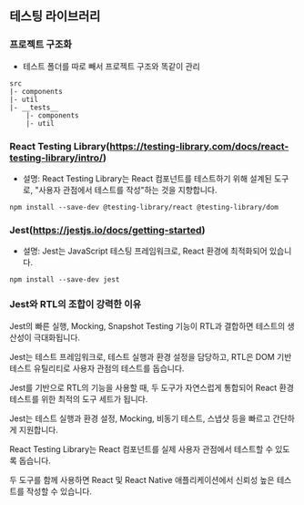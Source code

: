 ## 테스팅 라이브러리

### 프로젝트 구조화
- 테스트 폴더를 따로 빼서 프로젝트 구조와 똑같이 관리
```
src 
|- components
|- util
|- __tests__
    |- components
    |- util
```

### React Testing Library(https://testing-library.com/docs/react-testing-library/intro/)
- 설명: React Testing Library는 React 컴포넌트를 테스트하기 위해 설계된 도구로, "사용자 관점에서 테스트를 작성"하는 것을 지향합니다.

```
npm install --save-dev @testing-library/react @testing-library/dom
```

### Jest(https://jestjs.io/docs/getting-started)
- 설명: Jest는 JavaScript 테스팅 프레임워크로, React 환경에 최적화되어 있습니다.

```
npm install --save-dev jest
```

### Jest와 RTL의 조합이 강력한 이유

Jest의 빠른 실행, Mocking, Snapshot Testing 기능이 RTL과 결합하면 테스트의 생산성이 극대화됩니다.

Jest는 테스트 프레임워크로, 테스트 실행과 환경 설정을 담당하고, RTL은 DOM 기반 테스트 유틸리티로 사용자 관점의 테스트를 돕습니다.

Jest를 기반으로 RTL의 기능을 사용할 때, 두 도구가 자연스럽게 통합되어 React 환경 테스트를 위한 최적의 도구 세트가 됩니다.

Jest는 테스트 실행과 환경 설정, Mocking, 비동기 테스트, 스냅샷 등을 빠르고 간단하게 지원합니다.

React Testing Library는 React 컴포넌트를 실제 사용자 관점에서 테스트할 수 있도록 돕습니다.

두 도구를 함께 사용하면 React 및 React Native 애플리케이션에서 신뢰성 높은 테스트를 작성할 수 있습니다.

